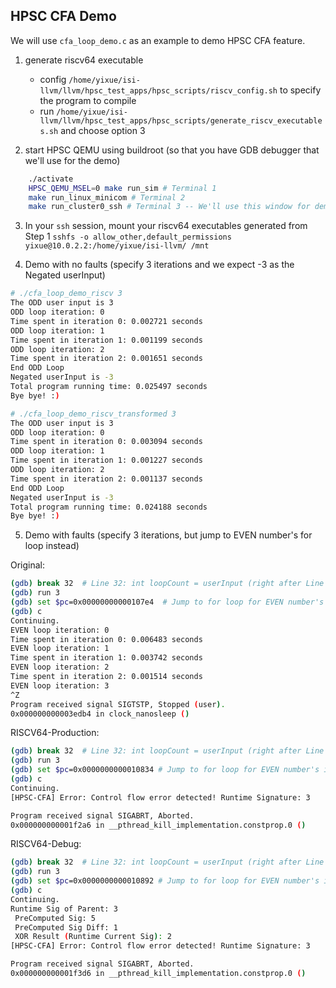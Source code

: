 ## HPSC CFA Demo

We will use `cfa_loop_demo.c` as an example to demo HPSC CFA feature.

1. generate riscv64 executable
    - config `/home/yixue/isi-llvm/llvm/hpsc_test_apps/hpsc_scripts/riscv_config.sh` to specify the program to compile
    - run `/home/yixue/isi-llvm/llvm/hpsc_test_apps/hpsc_scripts/generate_riscv_executables.sh` and choose option 3

2. start HPSC QEMU using buildroot (so that you have GDB debugger that we'll use for the demo)
```sh
    ./activate
    HPSC_QEMU_MSEL=0 make run_sim # Terminal 1
    make run_linux_minicom # Terminal 2
    make run_cluster0_ssh # Terminal 3 -- We'll use this window for demo
``` 

3. In your `ssh` session, mount your riscv64 executables generated from Step 1
    `sshfs -o allow_other,default_permissions yixue@10.0.2.2:/home/yixue/isi-llvm/ /mnt`

4. Demo with no faults (specify 3 iterations and we expect -3 as the Negated userInput)
```sh
# ./cfa_loop_demo_riscv 3
The ODD user input is 3
ODD loop iteration: 0
Time spent in iteration 0: 0.002721 seconds
ODD loop iteration: 1
Time spent in iteration 1: 0.001199 seconds
ODD loop iteration: 2
Time spent in iteration 2: 0.001651 seconds
End ODD Loop
Negated userInput is -3
Total program running time: 0.025497 seconds
Bye bye! :)
```

```sh
# ./cfa_loop_demo_riscv_transformed 3
The ODD user input is 3
ODD loop iteration: 0
Time spent in iteration 0: 0.003094 seconds
ODD loop iteration: 1
Time spent in iteration 1: 0.001227 seconds
ODD loop iteration: 2
Time spent in iteration 2: 0.001137 seconds
End ODD Loop
Negated userInput is -3
Total program running time: 0.024188 seconds
Bye bye! :)
```
5. Demo with faults (specify 3 iterations, but jump to EVEN number's for loop instead)

Original:

```sh
(gdb) break 32  # Line 32: int loopCount = userInput (right after Line 31: printf("The ODD user input is %d\n", userInput);)
(gdb) run 3
(gdb) set $pc=0x00000000000107e4  # Jump to for loop for EVEN number's if condition instead (`0x00000000000107e4 <+86>:	blez	s7,0x108c2 <main+308>` Branch if Less Than or Equal to Zero)
(gdb) c
Continuing.
EVEN loop iteration: 0
Time spent in iteration 0: 0.006483 seconds
EVEN loop iteration: 1
Time spent in iteration 1: 0.003742 seconds
EVEN loop iteration: 2
Time spent in iteration 2: 0.001514 seconds
EVEN loop iteration: 3
^Z
Program received signal SIGTSTP, Stopped (user).
0x000000000003edb4 in clock_nanosleep ()
```

RISCV64-Production:

```sh
(gdb) break 32  # Line 32: int loopCount = userInput (right after Line 31: printf("The ODD user input is %d\n", userInput);)
(gdb) run 3
(gdb) set $pc=0x0000000000010834 # Jump to for loop for EVEN number's if condition instead (`0x0000000000010834 <+166>:	blez	s6,0x10998 <main+522>` Branch if Less Than or Equal to Zero)
(gdb) c
Continuing.
[HPSC-CFA] Error: Control flow error detected! Runtime Signature: 3

Program received signal SIGABRT, Aborted.
0x000000000001f2a6 in __pthread_kill_implementation.constprop.0 ()
```

RISCV64-Debug:

```sh
(gdb) break 32  # Line 32: int loopCount = userInput (right after Line 31: printf("The ODD user input is %d\n", userInput);)
(gdb) run 3
(gdb) set $pc=0x0000000000010892 # Jump to for loop for EVEN number's if condition instead (`0x0000000000010892 <+260>:	blez	s8,0x10a88 <main+762>` Branch if Less Than or Equal to Zero)
(gdb) c
Continuing.
Runtime Sig of Parent: 3
 PreComputed Sig: 5
 PreComputed Sig Diff: 1
 XOR Result (Runtime Current Sig): 2
[HPSC-CFA] Error: Control flow error detected! Runtime Signature: 3

Program received signal SIGABRT, Aborted.
0x000000000001f3d6 in __pthread_kill_implementation.constprop.0 ()
```

<!-- 5. Demo with faults (specify 3 iterations and we expect -3 as the Negated userInput)
Set PC value to `negw` instruction, and the CFE will be detected at the beginning of the "return" Basic Block because we check CFA in the beginning of BB (before the `negw` instruction).

```sh
    gdb ./cfa_loop_demo_riscv
    (gdb) break clock
    (gdb) run 3
    Breakpoint 1, 0x00000000000260b8 in clock () # first clock() location before the loops
    (gdb) disassemble main # find the negw instruction
    (gdb) set $pc=0x00000000000108d0
    (gdb) c # to continue
    Continuing.
    Negated userInput is 0

    Breakpoint 1, 0x00000000000260b8 in clock ()
    (gdb) c
    Continuing.
    Total program running time: -140736674.352768 seconds
    Bye bye! :)

    Program received signal SIGSEGV, Segmentation fault.
    0x0000000000025366 in __strlen_vext ()
```

```sh
    gdb ./cfa_loop_demo_riscv_transformed
    (gdb) break clock
    (gdb) run 3
    Breakpoint 1, 0x0000000000026204 in clock ()
    (gdb) disassemble main # find the negw instruction
    (gdb) set $pc=0x00000000000109da
    (gdb) c
    Continuing.
    Negated userInput is -1

    Breakpoint 1, 0x0000000000026204 in clock ()
    (gdb) c
    Continuing.
    Total program running time: 0.214207 seconds
    Bye bye! :)
    [HPSC-CFA] Error: Control flow error detected! Runtime Signature: 13

    Program received signal SIGABRT, Aborted.
    0x000000000001f2a6 in __pthread_kill_implementation.constprop.0 ()
```

6. Demo with another fault (specify 3 iterations and we expect -3 as the Negated userInput)
This time we jump to the beginning of the BB that contains `negw`, which is `lw` instruction. This will show fault earlier and abort without printing out the negated number.

```sh
    gdb ./cfa_loop_demo_riscv_transformed
    (gdb) break clock
    (gdb) run 3
    (gdb) disassemble main # find beginning of negate block's BB:  0x0000000000010a20 <+658>:	lw	a3,-1984(gp)
    (gdb) set $pc=0x0000000000010a20
    (gdb) c
    Continuing.
    [HPSC-CFA] Error: Control flow error detected! Runtime Signature: 1

    Program received signal SIGABRT, Aborted.
    0x000000000001f2a6 in __pthread_kill_implementation.constprop.0 ()

```

7. Notes: to see more debugging info (e.g., CFA signatures), use option 1 when compiling the `.c` program in Step 1.
`./home/yixue/isi-llvm/llvm/hpsc_test_apps/hpsc_scripts/generate_riscv_executables.sh` and choose option 1
You can continue the GDB session

```sh
(gdb) run 3
    The program being debugged has been started already.
    Start it from the beginning? (y or n) y
    `/mnt/llvm/hpsc_test_apps/cfa_loop_demo_riscv64/cfa_loop_demo_riscv_transformed' has changed; re-reading symbols.
    Starting program: /mnt/llvm/hpsc_test_apps/cfa_loop_demo_riscv64/cfa_loop_demo_riscv_transformed 3
    Runtime Sig of Parent: 0
    PreComputed Sig: 1
    PreComputed Sig Diff: 0
    Runtime Sig of Parent: 1
    PreComputed Sig: 3
    PreComputed Sig Diff: 2
    XOR Result (Runtime Current Sig): 3

    Breakpoint 1, 0x0000000000026334 in clock ()
    (gdb) disassemble main   # find beginning of negate block's BB: 0x0000000000010aca <+828>:	lw	a0,-1980(gp)
    (gdb) set $pc=0x0000000000010aca
    (gdb) c
    Continuing.
    Runtime Sig of Parent: 1
    PreComputed Sig: 12
    PreComputed Sig Diff: 8
    XOR Result (Runtime Current Sig): 9
    [HPSC-CFA] Error: Control flow error detected! Runtime Signature: 1

    Program received signal SIGABRT, Aborted.
    0x000000000001f3d6 in __pthread_kill_implementation.constprop.0 ()

``` -->
